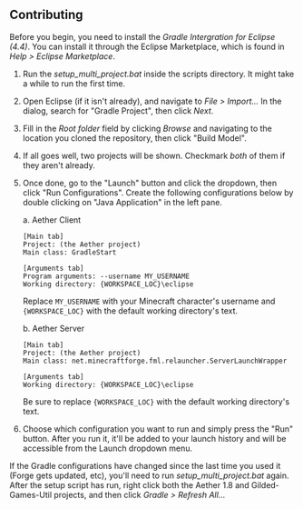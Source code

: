 ## Contributing

Before you begin, you need to install the _Gradle Intergration for Eclipse (4.4)_. You can install it through the Eclipse Marketplace, which is found in _Help > Eclipse Marketplace_.

1. Run the _setup_multi_project.bat_ inside the scripts directory. It might take a while to run the first time.

2. Open Eclipse (if it isn't already), and navigate to _File > Import..._ In the dialog, search for "Gradle Project", then click _Next_.

3. Fill in the _Root folder_ field by clicking _Browse_ and navigating to the location you cloned the repository, then click "Build Model".

4. If all goes well, two projects will be shown. Checkmark _both_ of them if they aren't already.

5. Once done, go to the "Launch" button and click the dropdown, then click "Run Configurations". Create the following configurations below by double clicking on "Java Application" in the left pane.

	a. Aether Client
	```
	[Main tab]
	Project: (the Aether project)
	Main class: GradleStart

	[Arguments tab]
	Program arguments: --username MY_USERNAME
	Working directory: {WORKSPACE_LOC}\eclipse
	```

	Replace `MY_USERNAME` with your Minecraft character's username and `{WORKSPACE_LOC}` with the default working directory's text.

	b. Aether Server
	```
	[Main tab]
	Project: (the Aether project)
	Main class: net.minecraftforge.fml.relauncher.ServerLaunchWrapper

	[Arguments tab]
	Working directory: {WORKSPACE_LOC}\eclipse
	```

	Be sure to replace `{WORKSPACE_LOC}` with the default working directory's text.

6. Choose which configuration you want to run and simply press the "Run" button. After you run it, it'll be added to your launch history and will be accessible from the Launch dropdown menu.

If the Gradle configurations have changed since the last time you used it (Forge gets updated, etc), you'll need to run _setup_multi_project.bat_ again. After the setup script has run, right click both the Aether 1.8 and Gilded-Games-Util projects, and then click _Gradle > Refresh All..._